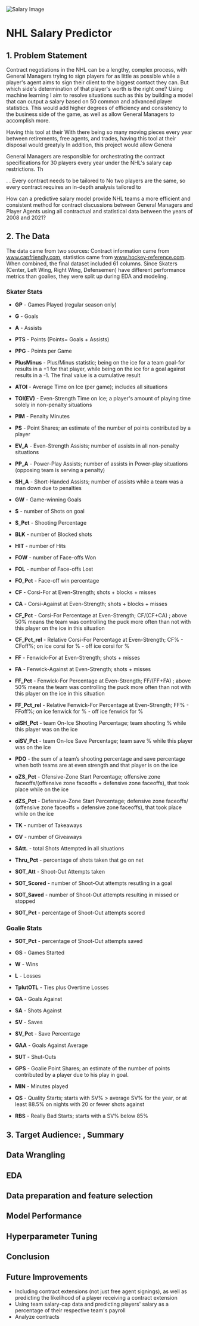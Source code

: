 ![Salary Image](https://static0.thesportsterimages.com/wordpress/wp-content/uploads/2015/06/nhl_money1.jpg)


# NHL Salary Predictor

## 1. Problem Statement


Contract negotiations in the NHL can be a lengthy, complex process, with General Managers trying to sign players for as little as possible while a player's agent aims to sign their client to the biggest contact they can. But which side's determination of that player's worth is the right one? Using machine learning I aim to resolve situations such as this by building a model that can output a salary based on 50 common and advanced player statistics. This would add higher degrees of efficiency and consistency to the business side of the game, as well as allow General Managers to accomplish more.


Having this tool at their 
With
there being so many moving pieces every year between retirements, free agents, and trades, having this tool at their disposal would greatyly 
In addition, this project would allow Genera

General Managers are responsible for orchestrating the contract specifications for 30 players every year under the NHL's salary cap restrictions. Th

. . Every contract needs to be tailored to 
No two players are the same, so every contract
requires an in-depth analysis 
tailored to 

How can a predictive salary model provide NHL teams a more efficient and consistent method for contract discussions between General Managers and Player Agents using all contractual and statistical data between the years of 2008 and 2021?



## 2.  The Data
The data came from two sources: Contract information came from www.capfriendly.com, statistics came from www.hockey-reference.com. When combined, the final dataset included 61 columns.
Since Skaters (Center, Left Wing, Right Wing, Defensemen) have different performance metrics than goalies, they were split up during EDA and modeling.
### Skater Stats
- **GP** - Games Played (regular season only)

- **G** - Goals

- **A** - Assists 

- **PTS** - Points (Points= Goals + Assists)

- **PPG** - Points per Game

- **PlusMinus** - Plus/Minus statistic; being on the ice for a team goal-for results in a +1 for that player, while being on the ice for a goal against results in a -1. The final value is a cumulative result

- **ATOI** - Average Time on Ice (per game); includes all situations

- **TOI(EV)** - Even-Strength Time on Ice; a player's amount of playing time solely in non-penalty situations

- **PIM** - Penalty Minutes 

- **PS** - Point Shares; an estimate of the number of points contributed by a player

- **EV_A** - Even-Strength Assists; number of assists in all non-penalty situations 

- **PP_A** - Power-Play Assists; number of assists in Power-play situations (opposing team is serving a penalty) 

- **SH_A** - Short-Handed Assists; number of assists while a team was a man down due to penalties

- **GW** - Game-winning Goals

- **S** - number of Shots on goal

- **S_Pct** - Shooting Percentage

- **BLK** - number of Blocked shots

- **HIT** - number of Hits

- **FOW** - number of Face-offs Won

- **FOL** - number of Face-offs Lost

- **FO_Pct** - Face-off win percentage

- **CF** - Corsi-For at Even-Strength; shots + blocks + misses

- **CA** - Corsi-Against at Even-Strength; shots + blocks + misses

- **CF_Pct** - Corsi-For Percentage at Even-Strength; CF/(CF+CA) ; above 50% means the team was controlling the puck more often than not with this player on the ice in this situation

- **CF_Pct_rel** - Relative Corsi-For Percentage at Even-Strength; CF% - CFoff%; on ice corsi for % - off ice corsi for %

- **FF** - Fenwick-For at Even-Strength; shots + misses

- **FA** - Fenwick-Against at Even-Strength; shots + misses

- **FF_Pct** - Fenwick-For Percentage at Even-Strength; FF/(FF+FA) ; above 50% means the team was controlling the puck more often than not with this player on the ice in this situation

- **FF_Pct_rel** - Relative Fenwick-For Percentage at Even-Strength; FF% - FFoff%; on ice fenwick for % - off ice fenwick for %

- **oiSH_Pct** - team On-Ice Shooting Percentage; team shooting % while this player was on the ice

- **oiSV_Pct** - team On-Ice Save Percentage; team save % while this player was on the ice 

- **PDO** -  the sum of a team’s shooting percentage and save percentage when both teams are at even strength and that player is on the ice

- **oZS_Pct** - Ofensive-Zone Start Percentage; offensive zone faceoffs/(offensive zone faceoffs + defensive zone faceoffs), that took place while on the ice 

- **dZS_Pct** - Defensive-Zone Start Percentage; defensive zone faceoffs/ (offensive zone faceoffs + defensive zone faceoffs), that took place while on the ice 

- **TK** - number of Takeaways

- **GV** - number of Giveaways

- **SAtt.** - total Shots Attempted in all situations

- **Thru_Pct** - percentage of shots taken that go on net

- **SOT_Att** - Shoot-Out Attempts taken

- **SOT_Scored** - number of Shoot-Out attempts resutling in a goal

- **SOT_Saved** - number of Shoot-Out attempts resulting in missed or stopped

- **SOT_Pct** - percentage of Shoot-Out attempts scored


### Goalie Stats

- **SOT_Pct** - percentage of Shoot-Out attempts saved

- **GS** - Games Started

- **W** - Wins

- **L** - Losses

- **TplutOTL** - Ties plus Overtime Losses

- **GA** - Goals Against

- **SA** - Shots Against

- **SV** - Saves

- **SV_Pct** - Save Percentage

- **GAA** - Goals Against Average

- **SUT** - Shut-Outs

- **GPS** - Goalie Point Shares; an estimate of the number of points contributed by a player due to his play in goal.

- **MIN** - Minutes played

- **QS** - Quality Starts; starts with SV% > average SV% for the year, or at least 88.5% on nights with 20 or fewer shots against

- **RBS** - Really Bad Starts; starts with a SV% below 85%



## 3. Target Audience: , Summary

## Data Wrangling


## EDA
## Data preparation and feature selection
## Model Performance
## Hyperparameter Tuning
## Conclusion
## Future Improvements
- Including contract extensions (not just free agent signings), as well as predicting the likelihood of a player receiving a contract extension
- Using team salary-cap data and predicting players' salary as a percentage of their respective team's payroll
- Analyze contracts 
